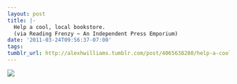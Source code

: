 ```yaml
---
layout: post
title: |-
  Help a cool, local bookstore.
  (via Reading Frenzy ~ An Independent Press Emporium)
date: '2011-03-24T09:56:37-07:00'
tags: 
tumblr_url: http://alexhwilliams.tumblr.com/post/4065638280/help-a-cool-local-bookstore-via-reading-frenzy
---
```

<img src="http://25.media.tumblr.com/tumblr_likn2dVDzZ1qz5a5ao1_400.jpg"/>
